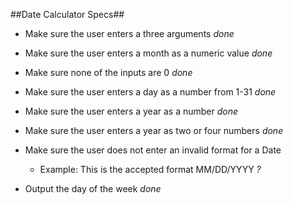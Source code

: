 ##Date Calculator Specs##

* Make sure the user enters a three arguments *done*

* Make sure the user enters a month as a numeric value *done*

* Make sure none of the inputs are 0 *done*

* Make sure the user enters a day as a number from 1-31 *done*

* Make sure the user enters a year as a number *done*

* Make sure the user enters a year as two or four numbers *done*

* Make sure the user does not enter an invalid format for a Date
  * Example: This is the accepted format MM/DD/YYYY *?*

* Output the day of the week *done*
